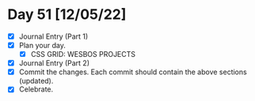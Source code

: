 # Day 51 [12/05/22]

- [x] Journal Entry (Part 1)
- [x] Plan your day.
  - [x] CSS GRID: WESBOS PROJECTS
- [x] Journal Entry (Part 2)
- [x] Commit the changes. Each commit should contain the above sections (updated).
- [x] Celebrate.
<!-- [x] to tick -->
